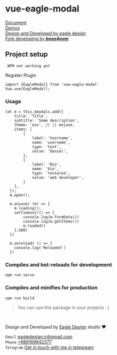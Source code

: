 # vue-eagle-modal

[Document](https://eagle-design.ir/vue-eagle-modal)
<br>
[Demos](https://eagle-design.ir/vue-eagle-modal/demo.html)
<br>
[Design and Developed by eagle design](https://eagle-design.ir)
<br>
[Fork developing by **bees4ever**](https://github.com/bees4ever/)

## Project setup
```
 NPM not working yet
```
Register Plugin
```
import {EagleModal} from 'vue-eagle-modal'
Vue.use(EagleModal);
```

### Usage
```
let m = this.$modals.add({
    title: 'Title',
	subtitle: 'Some description',
    theme: 'osx', // || mojave,
    items: [
    	{
    		label: 'Username',
    		name: 'username',
    		type: 'text',
    		value: 'Daniel',
    	},
    	{
    		label: 'Bio',
    		name: 'bio',
    		type: 'textarea',
    		value: 'web developer',
    	}
    ],
  });
  m.open();
  
  m.onsave( (m) => {
  	m.loading();
  	setTimeout(() => {
	  	console.log(m.formData())
	  	console.log(m.getItems())
  		m.loaded()
	},500)
  })

  m.onreload( () => {
  	console.log('Reloaded')
  })

```

### Compiles and hot-reloads for development
```
npm run serve
```

### Compiles and minifies for production
```
npm run build
```


> You can use this package in your projects : )
<br>

Design and Developed by
[Eagle Design](https://eagle-design.ir) studio :heart:

`Email` [eagledesign.ir@gmail.com](mailto:eagledesign.ir@gmail.com)
<br>
`Phone` [+989169942377](tel:+989169942377)
<br>
`Telegram` [Get in touch with me in telegream](https://t.me/eagledesign)
